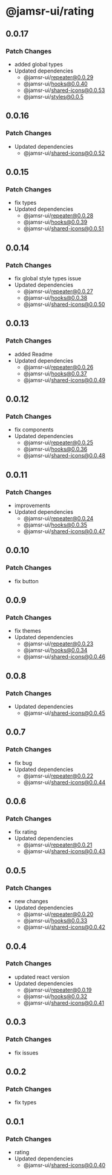 # @jamsr-ui/rating

## 0.0.17

### Patch Changes

- added global types
- Updated dependencies
  - @jamsr-ui/repeater@0.0.29
  - @jamsr-ui/hooks@0.0.40
  - @jamsr-ui/shared-icons@0.0.53
  - @jamsr-ui/styles@0.0.5

## 0.0.16

### Patch Changes

- Updated dependencies
  - @jamsr-ui/shared-icons@0.0.52

## 0.0.15

### Patch Changes

- fix types
- Updated dependencies
  - @jamsr-ui/repeater@0.0.28
  - @jamsr-ui/hooks@0.0.39
  - @jamsr-ui/shared-icons@0.0.51

## 0.0.14

### Patch Changes

- fix global style types issue
- Updated dependencies
  - @jamsr-ui/repeater@0.0.27
  - @jamsr-ui/hooks@0.0.38
  - @jamsr-ui/shared-icons@0.0.50

## 0.0.13

### Patch Changes

- added Readme
- Updated dependencies
  - @jamsr-ui/repeater@0.0.26
  - @jamsr-ui/hooks@0.0.37
  - @jamsr-ui/shared-icons@0.0.49

## 0.0.12

### Patch Changes

- fix components
- Updated dependencies
  - @jamsr-ui/repeater@0.0.25
  - @jamsr-ui/hooks@0.0.36
  - @jamsr-ui/shared-icons@0.0.48

## 0.0.11

### Patch Changes

- improvements
- Updated dependencies
  - @jamsr-ui/repeater@0.0.24
  - @jamsr-ui/hooks@0.0.35
  - @jamsr-ui/shared-icons@0.0.47

## 0.0.10

### Patch Changes

- fix button

## 0.0.9

### Patch Changes

- fix themes
- Updated dependencies
  - @jamsr-ui/repeater@0.0.23
  - @jamsr-ui/hooks@0.0.34
  - @jamsr-ui/shared-icons@0.0.46

## 0.0.8

### Patch Changes

- Updated dependencies
  - @jamsr-ui/shared-icons@0.0.45

## 0.0.7

### Patch Changes

- fix bug
- Updated dependencies
  - @jamsr-ui/repeater@0.0.22
  - @jamsr-ui/shared-icons@0.0.44

## 0.0.6

### Patch Changes

- fix rating
- Updated dependencies
  - @jamsr-ui/repeater@0.0.21
  - @jamsr-ui/shared-icons@0.0.43

## 0.0.5

### Patch Changes

- new changes
- Updated dependencies
  - @jamsr-ui/repeater@0.0.20
  - @jamsr-ui/hooks@0.0.33
  - @jamsr-ui/shared-icons@0.0.42

## 0.0.4

### Patch Changes

- updated react version
- Updated dependencies
  - @jamsr-ui/repeater@0.0.19
  - @jamsr-ui/hooks@0.0.32
  - @jamsr-ui/shared-icons@0.0.41

## 0.0.3

### Patch Changes

- fix issues

## 0.0.2

### Patch Changes

- fix types

## 0.0.1

### Patch Changes

- rating
- Updated dependencies
  - @jamsr-ui/shared-icons@0.0.40
